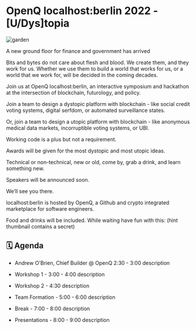 # OpenQ localhost:berlin 2022 - [U/Dys]topia

![garden](https://upload.wikimedia.org/wikipedia/commons/thumb/9/96/The_Garden_of_earthly_delights.jpg/1200px-The_Garden_of_earthly_delights.jpg)

A new ground floor for finance and government has arrived

Bits and bytes do not care about flesh and blood. We create them, and they work for us. Whether we use them to build a world that works for us, or a world that we work for, will be decided in the coming decades.

Join us at OpenQ localhost:berlin, an interactive symposium and hackathon at the intersection of blockchain, futurology, and policy.

Join a team to design a dystopic platform with blockchain - like social credit voting systems, digital serfdom, or automated surveillance states.

Or, join a team to design a utopic platform with blockchain - like anonymous medical data markets, incorruptible voting systems, or UBI.

Working code is a plus but not a requirement.

Awards will be given for the most dystopic and most utopic ideas.

Technical or non-technical, new or old, come by, grab a drink, and learn something new.

Speakers will be announced soon.

We’ll see you there.

localhost:berlin is hosted by OpenQ, a Github and crypto integrated marketplace for software engineers.

Food and drinks will be included. While waiting have fun with this: (hint thumbnail contains a secret)


## 🗓 Agenda

- Andrew O'Brien, Chief Builder @ OpenQ 2:30 - 3:00
description

- Workshop 1 - 3:00 - 4:00
description

- Workshop 2 - 4:30
description

- Team Formation - 5:00 - 6:00
description

- Break - 7:00 - 8:00
description

- Presentations - 8:00 - 9:00
description
